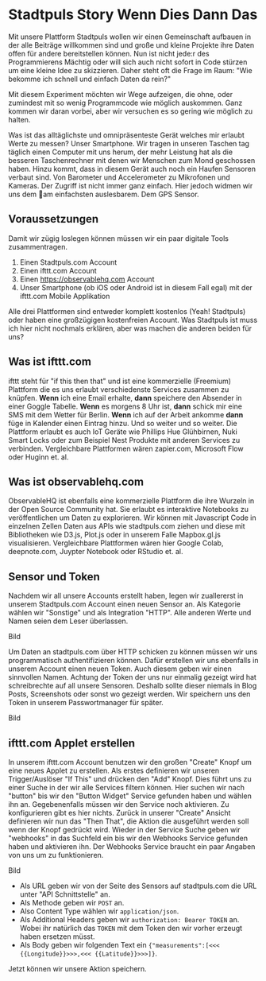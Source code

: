 # Stadtpuls Story Wenn Dies Dann Das


Mit unsere Plattform Stadtpuls wollen wir einen Gemeinschaft aufbauen in der alle Beiträge willkommen sind und große und kleine Projekte ihre Daten offen für andere bereitstellen können. Nun ist nicht jede:r des Programmierens Mächtig oder will sich auch nicht sofort in Code stürzen um eine kleine Idee zu skizzieren. Daher steht oft die Frage im Raum: "Wie bekomme ich schnell und einfach Daten da rein?"

Mit diesem Experiment möchten wir Wege aufzeigen, die ohne, oder zumindest mit so wenig Programmcode wie möglich auskommen. Ganz kommen wir daran vorbei, aber wir versuchen es so gering wie möglich zu halten.

Was ist das alltäglichste und omnipräsenteste Gerät welches mir erlaubt Werte zu messen?
Unser Smartphone. Wir tragen in unseren Taschen tag täglich einen Computer mit uns herum, der mehr Leistung hat als die besseren Taschenrechner mit denen wir Menschen zum Mond geschossen haben. Hinzu kommt, dass in diesem Gerät auch noch ein Haufen Sensoren verbaut sind. Von Barometer und Accelerometer zu Mikrofonen und Kameras. Der Zugriff ist nicht immer ganz einfach. Hier jedoch widmen wir uns dem am einfachsten auslesbarem. Dem GPS Sensor. 


## Voraussetzungen 

Damit wir zügig loslegen können müssen wir ein paar digitale Tools zusammentragen.

1. Einen Stadtpuls.com Account
2. Einen ifttt.com Account
3. Einen https://observablehq.com Account
4. Unser Smartphone (ob iOS oder Android ist in diesem Fall egal) mit der ifttt.com Mobile Applikation

Alle drei Plattformen sind entweder komplett kostenlos (Yeah! Stadtpuls) oder haben eine großzügigen kostenfreien Account. Was Stadtpuls ist muss ich hier nicht nochmals erklären, aber was machen die anderen beiden für uns? 

## Was ist ifttt.com

ifttt steht für "if this then that" und ist eine kommerzielle (Freemium) Plattform die es uns erlaubt verschiedenste Services zusammen zu knüpfen. **Wenn** ich eine Email erhalte, **dann** speichere den Absender in einer Goggle Tabelle. **Wenn** es morgens 8 Uhr ist, **dann** schick mir eine SMS mit dem Wetter für Berlin. **Wenn** ich auf der Arbeit ankomme **dann** füge in Kalender einen Eintrag hinzu. Und so weiter und so weiter. Die Plattform erlaubt es auch IoT Geräte wie Phillips Hue Glühbirnen, Nuki Smart Locks oder zum Beispiel Nest Produkte mit anderen Services zu verbinden. Vergleichbare Plattformen wären zapier.com, Microsoft Flow oder Huginn et. al.

## Was ist observablehq.com

ObservableHQ ist ebenfalls eine kommerzielle Plattform die ihre Wurzeln in der Open Source Community hat. Sie erlaubt es interaktive Notebooks zu veröffentlichen um Daten zu explorieren. Wir können mit Javascript Code in einzelnen Zellen Daten aus APIs wie stadtpuls.com ziehen und diese mit Bibliotheken wie D3.js, Plot.js oder in unserem Falle Mapbox.gl.js visualisieren. Vergleichbare Plattformen wären hier Google Colab, deepnote.com, Juypter Notebook oder RStudio et. al.

 
## Sensor und Token

Nachdem wir all unsere Accounts erstellt haben, legen wir zuallererst in unserem Stadtpuls.com Account einen neuen Sensor an. Als Kategorie wählen wir "Sonstige" und als Integration "HTTP". Alle anderen Werte und Namen seien dem Leser überlassen.

Bild 


Um Daten an stadtpuls.com über HTTP schicken zu können müssen wir uns programmatisch authentifizieren können. Dafür erstellen wir uns ebenfalls in unserem Account einen neuen Token. Auch diesem geben wir einen sinnvollen Namen. Achtung der Token der uns nur einmalig gezeigt wird hat schreibrechte auf all unsere Sensoren. Deshalb sollte dieser niemals in Blog Posts, Screenshots oder sonst wo gezeigt werden. Wir speichern uns den Token in unserem Passwortmanager für später.  

Bild

## ifttt.com Applet erstellen

In unserem ifttt.com Account benutzen wir den großen "Create" Knopf um eine neues Applet zu erstellen. Als erstes definieren wir unseren Trigger/Auslöser "If This" und drücken den "Add" Knopf. Dies führt uns zu einer Suche in der wir alle Services filtern können. Hier suchen wir nach "button" bis wir den "Button Widget" Service gefunden haben und wählen ihn an. Gegebenenfalls müssen wir den Service noch aktivieren. Zu konfigurieren gibt es hier nichts.
Zurück in unserer "Create" Ansicht definieren wir nun das "Then That", die Aktion die ausgeführt werden soll wenn der Knopf gedrückt wird. Wieder in der Service Suche geben wir "webhooks" in das Suchfeld ein bis wir den Webhooks Service gefunden haben und aktivieren ihn.  Der Webhooks Service braucht ein paar Angaben von uns um zu funktionieren.

Bild

- Als URL geben wir von der Seite des Sensors auf stadtpuls.com die URL  unter "API Schnittstelle" an.
- Als Methode geben wir `POST` an.
- Also Content Type wählen wir `application/json`.
- Als Additional Headers geben wir `authorization: Bearer TOKEN` an. Wobei ihr natürlich das `TOKEN` mit dem Token den wir vorher erzeugt haben ersetzen müsst.
- Als Body geben wir folgenden Text ein `{"measurements":[<<< {{Longitude}}>>>,<<< {{Latitude}}>>>]}`. 

Jetzt können wir unsere Aktion speichern.  


